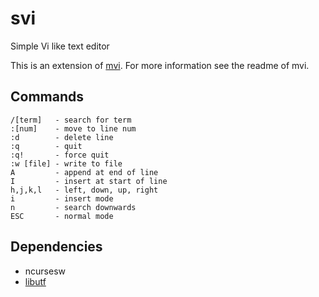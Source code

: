 # svi
Simple Vi like text editor

This is an extension of [mvi](https://github.com/byllgrim/mvi).
For more information see the readme of mvi.

## Commands

    /[term]   - search for term
    :[num]    - move to line num
    :d        - delete line
    :q        - quit
    :q!       - force quit
    :w [file] - write to file
    A         - append at end of line
    I         - insert at start of line
    h,j,k,l   - left, down, up, right
    i         - insert mode
    n         - search downwards
    ESC       - normal mode

## Dependencies
* ncursesw
* [libutf](http://git.suckless.org/libutf/)
